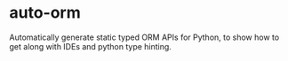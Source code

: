 # auto-orm
Automatically generate static typed ORM APIs for Python, to show how to get along with IDEs and python type hinting.
